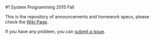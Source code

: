 #1 System Programming 2015 Fall

This is the repository of announcements and homework specs, please check the [Wiki Page](https://github.com/SytemProgramming2015FallatNTU/SP15HW0_SPEC/wiki).

If you have any problem, you can [submit a issue](https://github.com/SytemProgramming2015FallatNTU/Announcement/issues).
